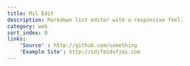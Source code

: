 ```yaml
---
title: Mil Edit
description: Markdown list editor with a responsive feel.
category: web
sort_index: 0
links:
    'Source' : http://github.com/something
    'Example Site': http://sdjfoidsfjoi.com
---
```

<link rel="stylesheet" src="/interfaces/Mil-Edit/2/css/style.css">
<script type="text/javascript" src="/interfaces/Mil-Edit/2/js/lib/underscore.min.js"></script>
<script type="text/javascript" src="/interfaces/Mil-Edit/2/js/app/history.js"></script>
<script type="text/javascript" src="/interfaces/Mil-Edit/2/js/app/globals.js"></script>
<script type="text/javascript" src="/interfaces/Mil-Edit/2/js/app/util.js"></script>
<script type="text/javascript" src="/interfaces/Mil-Edit/2/js/app/mil_edit.template.js"></script>
<script type="text/javascript" src="/interfaces/Mil-Edit/2/js/app/mil_markdown.js"></script>
<script type="text/javascript" src="/interfaces/Mil-Edit/2/js/app/tree.js"></script>
<script type="text/javascript" src="/interfaces/Mil-Edit/2/js/app/interface.js"></script>
<script type="text/javascript" src="/interfaces/Mil-Edit/2/js/app/state.js"></script>
<script type="text/javascript" src="/interfaces/Mil-Edit/2/js/app/user_actions.js"></script>
<script type="text/javascript" src="/interfaces/Mil-Edit/2/js/app/keybindings.js"></script>
<script type="text/javascript" src="/interfaces/Mil-Edit/2/js/app/event_handlers.js"></script>
<script type="text/javascript" src="/interfaces/Mil-Edit/2/js/app/app.js"></script>
<script type="text/javascript" src="/interfaces/Mil-Edit/2/js/start_on_load.js"></script>

<script>
var linkEl = document.createElement("link");
linkEl.rel = "stylesheet";
linkEl.href="/interfaces/Mil-Edit/2/css/style.css";
document.head.appendChild(linkEl);
</script>


<div id="editor"></div>
